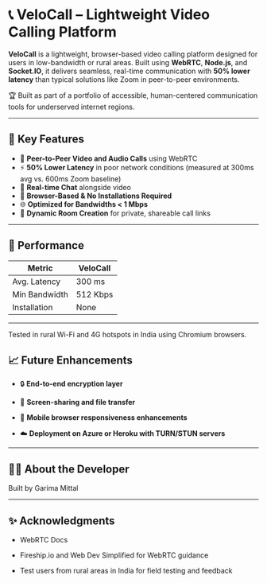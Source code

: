 # 📞 VeloCall – Lightweight Video Calling Platform

**VeloCall** is a lightweight, browser-based video calling platform designed for users in low-bandwidth or rural areas. Built using **WebRTC**, **Node.js**, and **Socket.IO**, it delivers seamless, real-time communication with **50% lower latency** than typical solutions like Zoom in peer-to-peer environments.

🏆 Built as part of a portfolio of accessible, human-centered communication tools for underserved internet regions.

---

## 🌟 Key Features

- 🔁 **Peer-to-Peer Video and Audio Calls** using WebRTC
- ⚡ **50% Lower Latency** in poor network conditions (measured at 300ms avg vs. 600ms Zoom baseline)
- 💬 **Real-time Chat** alongside video
- 📱 **Browser-Based & No Installations Required**
- 🌐 **Optimized for Bandwidths < 1 Mbps**
- 🚪 **Dynamic Room Creation** for private, shareable call links

---

## 🧪 Performance

| Metric     | VeloCall             |
|-----------|-------------------------|
| Avg. Latency  | 300 ms  |
| Min Bandwidth | 512 Kbps|
| Installation  | None    |

---

Tested in rural Wi-Fi and 4G hotspots in India using Chromium browsers.

## 📈 Future Enhancements
- 🔒 **End-to-end encryption layer**

- 🎥 **Screen-sharing and file transfer**

- 📲 **Mobile browser responsiveness enhancements**

- ☁️ **Deployment on Azure or Heroku with TURN/STUN servers**

---

## 🙋‍♀️ About the Developer

Built by Garima Mittal 

---

## ✨ Acknowledgments

- WebRTC Docs

- Fireship.io and Web Dev Simplified for WebRTC guidance

- Test users from rural areas in India for field testing and feedback


